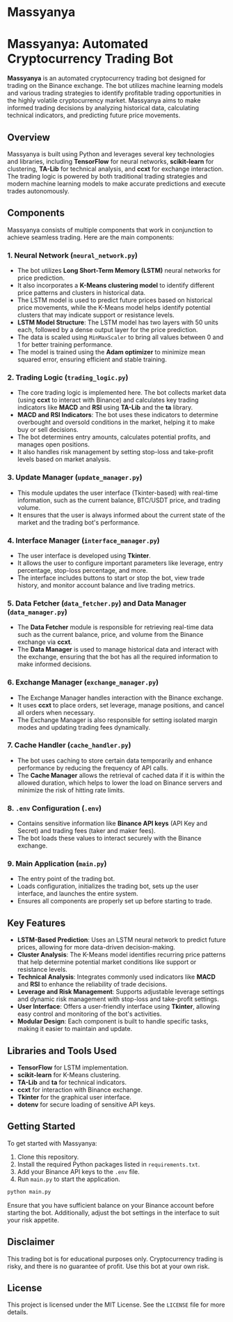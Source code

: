 # Massyanya
# Massyanya: Automated Cryptocurrency Trading Bot

**Massyanya** is an automated cryptocurrency trading bot designed for trading on the Binance exchange. The bot utilizes machine learning models and various trading strategies to identify profitable trading opportunities in the highly volatile cryptocurrency market. Massyanya aims to make informed trading decisions by analyzing historical data, calculating technical indicators, and predicting future price movements.

## Overview
Massyanya is built using Python and leverages several key technologies and libraries, including **TensorFlow** for neural networks, **scikit-learn** for clustering, **TA-Lib** for technical analysis, and **ccxt** for exchange interaction. The trading logic is powered by both traditional trading strategies and modern machine learning models to make accurate predictions and execute trades autonomously.

## Components
Massyanya consists of multiple components that work in conjunction to achieve seamless trading. Here are the main components:

### 1. Neural Network (`neural_network.py`)
- The bot utilizes **Long Short-Term Memory (LSTM)** neural networks for price prediction.
- It also incorporates a **K-Means clustering model** to identify different price patterns and clusters in historical data.
- The LSTM model is used to predict future prices based on historical price movements, while the K-Means model helps identify potential clusters that may indicate support or resistance levels.
- **LSTM Model Structure**: The LSTM model has two layers with 50 units each, followed by a dense output layer for the price prediction.
- The data is scaled using `MinMaxScaler` to bring all values between 0 and 1 for better training performance.
- The model is trained using the **Adam optimizer** to minimize mean squared error, ensuring efficient and stable training.

### 2. Trading Logic (`trading_logic.py`)
- The core trading logic is implemented here. The bot collects market data (using **ccxt** to interact with Binance) and calculates key trading indicators like **MACD** and **RSI** using **TA-Lib** and the **ta** library.
- **MACD and RSI Indicators**: The bot uses these indicators to determine overbought and oversold conditions in the market, helping it to make buy or sell decisions.
- The bot determines entry amounts, calculates potential profits, and manages open positions.
- It also handles risk management by setting stop-loss and take-profit levels based on market analysis.

### 3. Update Manager (`update_manager.py`)
- This module updates the user interface (Tkinter-based) with real-time information, such as the current balance, BTC/USDT price, and trading volume.
- It ensures that the user is always informed about the current state of the market and the trading bot's performance.

### 4. Interface Manager (`interface_manager.py`)
- The user interface is developed using **Tkinter**.
- It allows the user to configure important parameters like leverage, entry percentage, stop-loss percentage, and more.
- The interface includes buttons to start or stop the bot, view trade history, and monitor account balance and live trading metrics.

### 5. Data Fetcher (`data_fetcher.py`) and Data Manager (`data_manager.py`)
- The **Data Fetcher** module is responsible for retrieving real-time data such as the current balance, price, and volume from the Binance exchange via **ccxt**.
- The **Data Manager** is used to manage historical data and interact with the exchange, ensuring that the bot has all the required information to make informed decisions.

### 6. Exchange Manager (`exchange_manager.py`)
- The Exchange Manager handles interaction with the Binance exchange.
- It uses **ccxt** to place orders, set leverage, manage positions, and cancel all orders when necessary.
- The Exchange Manager is also responsible for setting isolated margin modes and updating trading fees dynamically.

### 7. Cache Handler (`cache_handler.py`)
- The bot uses caching to store certain data temporarily and enhance performance by reducing the frequency of API calls.
- The **Cache Manager** allows the retrieval of cached data if it is within the allowed duration, which helps to lower the load on Binance servers and minimize the risk of hitting rate limits.

### 8. `.env` Configuration (`.env`)
- Contains sensitive information like **Binance API keys** (API Key and Secret) and trading fees (taker and maker fees).
- The bot loads these values to interact securely with the Binance exchange.

### 9. Main Application (`main.py`)
- The entry point of the trading bot.
- Loads configuration, initializes the trading bot, sets up the user interface, and launches the entire system.
- Ensures all components are properly set up before starting to trade.

## Key Features
- **LSTM-Based Prediction**: Uses an LSTM neural network to predict future prices, allowing for more data-driven decision-making.
- **Cluster Analysis**: The K-Means model identifies recurring price patterns that help determine potential market conditions like support or resistance levels.
- **Technical Analysis**: Integrates commonly used indicators like **MACD** and **RSI** to enhance the reliability of trade decisions.
- **Leverage and Risk Management**: Supports adjustable leverage settings and dynamic risk management with stop-loss and take-profit settings.
- **User Interface**: Offers a user-friendly interface using **Tkinter**, allowing easy control and monitoring of the bot's activities.
- **Modular Design**: Each component is built to handle specific tasks, making it easier to maintain and update.

## Libraries and Tools Used
- **TensorFlow** for LSTM implementation.
- **scikit-learn** for K-Means clustering.
- **TA-Lib** and **ta** for technical indicators.
- **ccxt** for interaction with Binance exchange.
- **Tkinter** for the graphical user interface.
- **dotenv** for secure loading of sensitive API keys.

## Getting Started
To get started with Massyanya:
1. Clone this repository.
2. Install the required Python packages listed in `requirements.txt`.
3. Add your Binance API keys to the `.env` file.
4. Run `main.py` to start the application.

```bash
python main.py
```

Ensure that you have sufficient balance on your Binance account before starting the bot. Additionally, adjust the bot settings in the interface to suit your risk appetite.

## Disclaimer
This trading bot is for educational purposes only. Cryptocurrency trading is risky, and there is no guarantee of profit. Use this bot at your own risk.

## License
This project is licensed under the MIT License. See the `LICENSE` file for more details.


